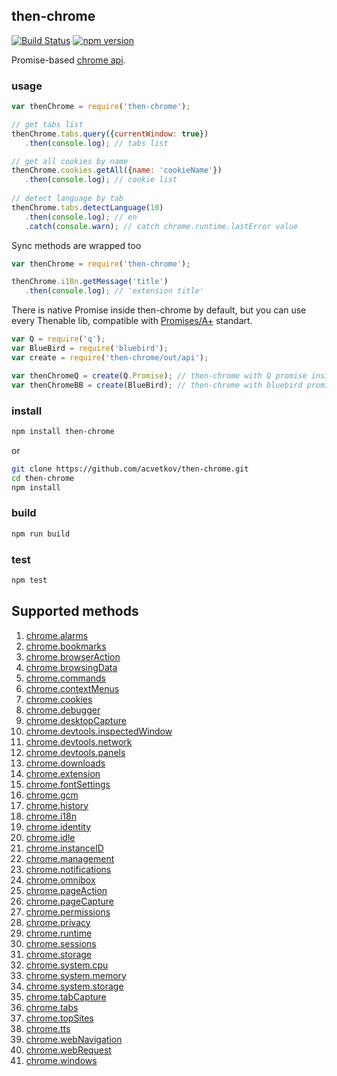 ## then-chrome

[![Build Status](https://travis-ci.org/acvetkov/then-chrome.svg?branch=master)](https://travis-ci.org/acvetkov/then-chrome)
[![npm version](https://badge.fury.io/js/then-chrome.svg)](https://www.npmjs.com/package/then-chrome)

Promise-based [chrome api](https://developer.chrome.com/extensions/api_index#stable_apis).

### usage

```js
var thenChrome = require('then-chrome');

// get tabs list
thenChrome.tabs.query({currentWindow: true})
   .then(console.log); // tabs list

// get all cookies by name   
thenChrome.cookies.getAll({name: 'cookieName'})
   .then(console.log); // cookie list
   
// detect language by tab
thenChrome.tabs.detectLanguage(10)
   .then(console.log); // en
   .catch(console.warn); // catch chrome.runtime.lastError value
```

Sync methods are wrapped too

```js
var thenChrome = require('then-chrome');

thenChrome.i18n.getMessage('title')
   .then(console.log); // 'extension title'
```

There is native Promise inside then-chrome by default, but you can use every Thenable lib, compatible with [Promises/A+](https://promisesaplus.com/) standart.

```js
var Q = require('q');
var BlueBird = require('bluebird');
var create = require('then-chrome/out/api');

var thenChromeQ = create(Q.Promise); // then-chrome with Q promise inside
var thenChromeBB = create(BlueBird); // then-chrome with bluebird promise inside

```

### install

```bash
npm install then-chrome
```

or

```bash
git clone https://github.com/acvetkov/then-chrome.git
cd then-chrome
npm install
```

### build

```bash
npm run build
```

### test

```bash
npm test
```

## Supported methods

1. [chrome.alarms](https://developer.chrome.com/extensions/alarms)
2. [chrome.bookmarks](https://developer.chrome.com/extensions/bookmarks)
3. [chrome.browserAction](https://developer.chrome.com/extensions/browserAction)
4. [chrome.browsingData](https://developer.chrome.com/extensions/browsingData)
5. [chrome.commands](https://developer.chrome.com/extensions/commands)
6. [chrome.contextMenus](https://developer.chrome.com/extensions/contextMenus)
7. [chrome.cookies](https://developer.chrome.com/extensions/cookies)
8. [chrome.debugger](https://developer.chrome.com/extensions/debugger)
9. [chrome.desktopCapture](https://developer.chrome.com/extensions/desktopCapture)
10. [chrome.devtools.inspectedWindow](https://developer.chrome.com/extensions/devtools_inspectedWindow)
11. [chrome.devtools.network](https://developer.chrome.com/extensions/devtools_network)
12. [chrome.devtools.panels](https://developer.chrome.com/extensions/devtools_panels)
13. [chrome.downloads](https://developer.chrome.com/extensions/downloads)
14. [chrome.extension](https://developer.chrome.com/extensions/extension)
15. [chrome.fontSettings](https://developer.chrome.com/extensions/fontSettings)
16. [chrome.gcm](https://developer.chrome.com/extensions/gcm)
17. [chrome.history](https://developer.chrome.com/extensions/history)
18. [chrome.i18n](https://developer.chrome.com/extensions/i18n)
19. [chrome.identity](https://developer.chrome.com/extensions/identity)
20. [chrome.idle](https://developer.chrome.com/extensions/idle)
21. [chrome.instanceID](https://developer.chrome.com/extensions/instanceID)
22. [chrome.management](https://developer.chrome.com/extensions/management)
23. [chrome.notifications](https://developer.chrome.com/extensions/notifications)
24. [chrome.omnibox](https://developer.chrome.com/extensions/omnibox)
25. [chrome.pageAction](https://developer.chrome.com/extensions/pageAction)
26. [chrome.pageCapture](https://developer.chrome.com/extensions/pageCapture)
27. [chrome.permissions](https://developer.chrome.com/extensions/permissions)
28. [chrome.privacy](https://developer.chrome.com/extensions/privacy)
29. [chrome.runtime](https://developer.chrome.com/extensions/runtime)
30. [chrome.sessions](https://developer.chrome.com/extensions/sessions)
31. [chrome.storage](https://developer.chrome.com/extensions/storage)
32. [chrome.system.cpu](https://developer.chrome.com/extensions/system_cpu)
33. [chrome.system.memory](https://developer.chrome.com/extensions/system_memory)
34. [chrome.system.storage](https://developer.chrome.com/extensions/system_storage)
35. [chrome.tabCapture](https://developer.chrome.com/extensions/tabCapture)
36. [chrome.tabs](https://developer.chrome.com/extensions/tabs)
37. [chrome.topSites](https://developer.chrome.com/extensions/topSites)
38. [chrome.tts](https://developer.chrome.com/extensions/tts)
39. [chrome.webNavigation](https://developer.chrome.com/extensions/webNavigation)
40. [chrome.webRequest](https://developer.chrome.com/extensions/webRequest)
41. [chrome.windows](https://developer.chrome.com/extensions/windows)


